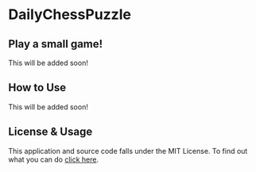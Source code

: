 # DailyChessPuzzle

## Play a small game!
This will be added soon!
## How to Use
This will be added soon!
## License & Usage
This application and source code falls under the MIT License. To find out what you can do [click here](https://github.com/nozzyFTW/DailyChessPuzzle?tab=MIT-1-ov-file).
